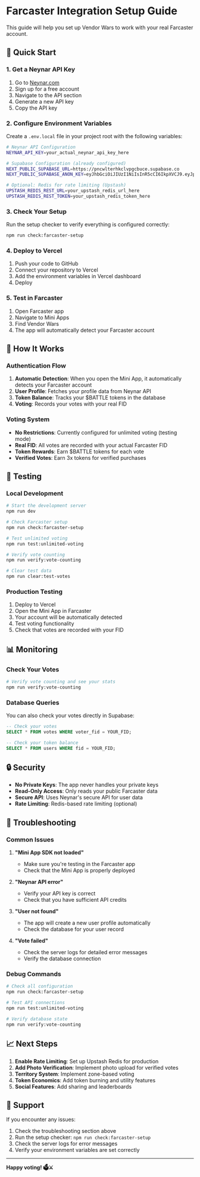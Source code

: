 # Farcaster Integration Setup Guide

This guide will help you set up Vendor Wars to work with your real Farcaster account.

## 🚀 Quick Start

### 1. Get a Neynar API Key

1. Go to [Neynar.com](https://neynar.com/)
2. Sign up for a free account
3. Navigate to the API section
4. Generate a new API key
5. Copy the API key

### 2. Configure Environment Variables

Create a `.env.local` file in your project root with the following variables:

```bash
# Neynar API Configuration
NEYNAR_API_KEY=your_actual_neynar_api_key_here

# Supabase Configuration (already configured)
NEXT_PUBLIC_SUPABASE_URL=https://pncwlterhkclvpgcbuce.supabase.co
NEXT_PUBLIC_SUPABASE_ANON_KEY=eyJhbGciOiJIUzI1NiIsInR5cCI6IkpXVCJ9.eyJpc3MiOiJzdXBhYmFzZSIsInJlZiI6InBuY3dsdGVyaGtjdmZwZ2NidWNlIiwicm9sZSI6ImFub24iLCJpYXQiOjE3MzQ5NzI5NzAsImV4cCI6MjA1MDU0ODk3MH0.Ej8Ej8Ej8Ej8Ej8Ej8Ej8Ej8Ej8Ej8Ej8Ej8Ej8Ej8

# Optional: Redis for rate limiting (Upstash)
UPSTASH_REDIS_REST_URL=your_upstash_redis_url_here
UPSTASH_REDIS_REST_TOKEN=your_upstash_redis_token_here
```

### 3. Check Your Setup

Run the setup checker to verify everything is configured correctly:

```bash
npm run check:farcaster-setup
```

### 4. Deploy to Vercel

1. Push your code to GitHub
2. Connect your repository to Vercel
3. Add the environment variables in Vercel dashboard
4. Deploy

### 5. Test in Farcaster

1. Open Farcaster app
2. Navigate to Mini Apps
3. Find Vendor Wars
4. The app will automatically detect your Farcaster account

## 🔧 How It Works

### Authentication Flow

1. **Automatic Detection**: When you open the Mini App, it automatically detects your Farcaster account
2. **User Profile**: Fetches your profile data from Neynar API
3. **Token Balance**: Tracks your $BATTLE tokens in the database
4. **Voting**: Records your votes with your real FID

### Voting System

- **No Restrictions**: Currently configured for unlimited voting (testing mode)
- **Real FID**: All votes are recorded with your actual Farcaster FID
- **Token Rewards**: Earn $BATTLE tokens for each vote
- **Verified Votes**: Earn 3x tokens for verified purchases

## 🧪 Testing

### Local Development

```bash
# Start the development server
npm run dev

# Check Farcaster setup
npm run check:farcaster-setup

# Test unlimited voting
npm run test:unlimited-voting

# Verify vote counting
npm run verify:vote-counting

# Clear test data
npm run clear:test-votes
```

### Production Testing

1. Deploy to Vercel
2. Open the Mini App in Farcaster
3. Your account will be automatically detected
4. Test voting functionality
5. Check that votes are recorded with your FID

## 📊 Monitoring

### Check Your Votes

```bash
# Verify vote counting and see your stats
npm run verify:vote-counting
```

### Database Queries

You can also check your votes directly in Supabase:

```sql
-- Check your votes
SELECT * FROM votes WHERE voter_fid = YOUR_FID;

-- Check your token balance
SELECT * FROM users WHERE fid = YOUR_FID;
```

## 🔒 Security

- **No Private Keys**: The app never handles your private keys
- **Read-Only Access**: Only reads your public Farcaster data
- **Secure API**: Uses Neynar's secure API for user data
- **Rate Limiting**: Redis-based rate limiting (optional)

## 🐛 Troubleshooting

### Common Issues

1. **"Mini App SDK not loaded"**
   - Make sure you're testing in the Farcaster app
   - Check that the Mini App is properly deployed

2. **"Neynar API error"**
   - Verify your API key is correct
   - Check that you have sufficient API credits

3. **"User not found"**
   - The app will create a new user profile automatically
   - Check the database for your user record

4. **"Vote failed"**
   - Check the server logs for detailed error messages
   - Verify the database connection

### Debug Commands

```bash
# Check all configuration
npm run check:farcaster-setup

# Test API connections
npm run test:unlimited-voting

# Verify database state
npm run verify:vote-counting
```

## 📈 Next Steps

1. **Enable Rate Limiting**: Set up Upstash Redis for production
2. **Add Photo Verification**: Implement photo upload for verified votes
3. **Territory System**: Implement zone-based voting
4. **Token Economics**: Add token burning and utility features
5. **Social Features**: Add sharing and leaderboards

## 🤝 Support

If you encounter any issues:

1. Check the troubleshooting section above
2. Run the setup checker: `npm run check:farcaster-setup`
3. Check the server logs for error messages
4. Verify your environment variables are set correctly

---

**Happy voting! 🗳️⚔️** 
